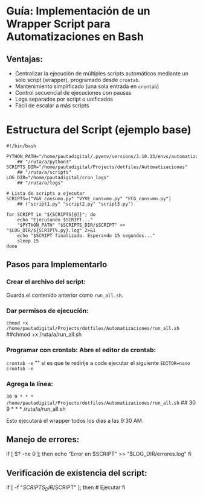 # Guía: Implementación de un Wrapper Script para Automatizaciones en Bash

## Ventajas:

* Centralizar la ejecución de múltiples scripts automáticos mediante un solo script (wrapper), programado desde `crontab`.
* Mantenimiento simplificado (una sola entrada en `crontab`)
* Control secuencial de ejecuciones con pausas
* Logs separados por script o unificados
* Fácil de escalar a más scripts

# Estructura del Script (ejemplo base)

    #!/bin/bash

    PYTHON_PATH="/home/pautadigital/.pyenv/versions/3.10.13/envs/automatizaciones/bin/python3"
        ## "/ruta/a/python3"
    SCRIPTS_DIR="/home/pautadigital/Projects/dotfiles/Automatizaciones"  
        ## "/ruta/a/scripts"
    LOG_DIR="/home/pautadigital/cron_logs"
        ## "/ruta/a/logs"

    # Lista de scripts a ejecutar
    SCRIPTS=("V&V_consumo.py" "VYVE_consumo.py" "FCG_consumo.py")
        ## ("script1.py" "script2.py" "script3.py")

    for SCRIPT in "${SCRIPTS[@]}"; do
        echo "Ejecutando $SCRIPT..."
        "$PYTHON_PATH" "$SCRIPTS_DIR/$SCRIPT" >> "$LOG_DIR/${SCRIPT%.py}.log" 2>&1
        echo "$SCRIPT finalizado. Esperando 15 segundos..."
        sleep 15
    done

## Pasos para Implementarlo

### Crear el archivo del script:
Guarda el contenido anterior como `run_all.sh`.

### Dar permisos de ejecución:

`chmod +x /home/pautadigital/Projects/dotfiles/Automatizaciones/run_all.sh`
    ##chmod +x /ruta/a/run_all.sh

### Programar con crontab: Abre el editor de crontab:

`crontab -e` "" si es que te redirije a code ejecutar el siguiente `EDITOR=nano crontab -e`

### Agrega la línea:

`30 9 * * * /home/pautadigital/Projects/dotfiles/Automatizaciones/run_all.sh` 
    ## 30 9 * * * /ruta/a/run_all.sh

Esto ejecutará el wrapper todos los días a las 9:30 AM.

## Manejo de errores:

if [ $? -ne 0 ]; then
    echo "Error en $SCRIPT" >> "$LOG_DIR/errores.log"
fi

## Verificación de existencia del script:

if [ -f "$SCRIPTS_DIR/$SCRIPT" ]; then
    # Ejecutar
fi